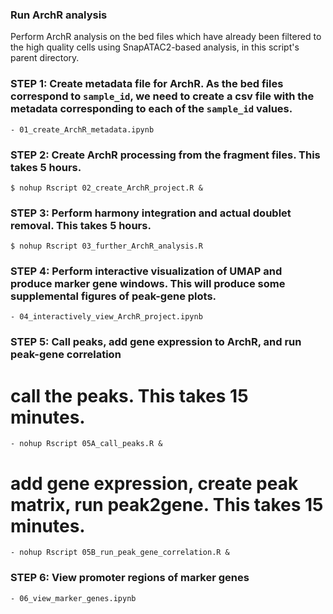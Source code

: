 ### Run ArchR analysis

Perform ArchR analysis on the bed files which have already been filtered to the high quality cells using SnapATAC2-based analysis, in this script's parent directory.

### STEP 1: Create metadata file for ArchR. As the bed files correspond to `sample_id`, we need to create a csv file with the metadata corresponding to each of the `sample_id` values.
```
- 01_create_ArchR_metadata.ipynb
```

### STEP 2: Create ArchR processing from the fragment files. This takes 5 hours.
```
$ nohup Rscript 02_create_ArchR_project.R &
```

### STEP 3: Perform harmony integration and actual doublet removal. This takes 5 hours.
```
$ nohup Rscript 03_further_ArchR_analysis.R
```

### STEP 4: Perform interactive visualization of UMAP and produce marker gene windows. This will produce some supplemental figures of peak-gene plots.
```
- 04_interactively_view_ArchR_project.ipynb
```

### STEP 5: Call peaks, add gene expression to ArchR, and run peak-gene correlation

# call the peaks. This takes 15 minutes.
```
- nohup Rscript 05A_call_peaks.R &
```

# add gene expression, create peak matrix, run peak2gene. This takes 15 minutes.
```
- nohup Rscript 05B_run_peak_gene_correlation.R &
```

### STEP 6: View promoter regions of marker genes
```
- 06_view_marker_genes.ipynb
```
